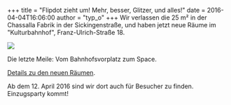 +++
title = "Flipdot zieht um! Mehr, besser, Glitzer, und alles!"
date = 2016-04-04T16:06:00
author = "typ_o"
+++
Wir verlassen die 25 m² in der Chassalla Fabrik in der Sickingenstraße,
und haben jetzt neue Räume im "Kulturbahnhof", Franz-Ulrich-Straße 18.  
  
[![](https://flipdot.org/blog/uploads/anfahrt.serendipityThumb.png)](https://flipdot.org/blog/uploads/anfahrt.png)  
  
Die letzte Meile: Vom Bahnhofsvorplatz zum Space.  
  

  
  
[Details zu den neuen Räumen](http://flipdot.org/wiki/Neuland).  
  
Ab dem 12. April 2016 sind wir dort auch für Besucher zu finden.
Einzugsparty kommt\!
